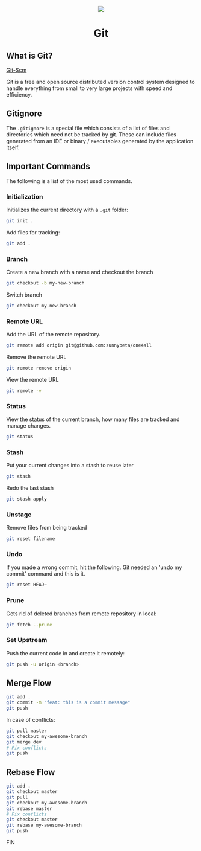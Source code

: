 <p align='center'>
    <img src='https://git-scm.com/images/logos/downloads/Git-Icon-1788C.svg'>
    <h1 align='center'>Git</h1>
</p>


## What is Git?

[Git-Scm](https://git-scm.com)

Git is a free and open source distributed version control system designed to handle everything from small to very large projects with speed and efficiency.

## Gitignore

The `.gitignore` is a special file which consists of a list of files and directories which need not be tracked by git. These can include files generated from an IDE or binary / executables generated by the application itself.


## Important Commands

The following is a list of the most used commands.

### Initialization

Initializes the current directory with a `.git` folder:

```bash
git init .
```

Add files for tracking:

```bash
git add .
```

### Branch

Create a new branch with a name and checkout the branch

```bash
git checkout -b my-new-branch
```

Switch branch

```bash
git checkout my-new-branch
```


### Remote URL

Add the URL of the remote repository.

```bash
git remote add origin git@github.com:sunnybeta/one4all
```

Remove the remote URL

```bash
git remote remove origin
```

View the remote URL

```bash
git remote -v
```

### Status

View the status of the current branch, how many files are tracked and manage changes.

```bash
git status
```

### Stash

Put your current changes into a stash to reuse later

```bash
git stash
```

Redo the last stash

```bash
git stash apply
```

### Unstage

Remove files from being tracked

```bash
git reset filename
```

### Undo

If you made a wrong commit, hit the following. Git needed an 'undo my commit' command and this is it.

```bash
git reset HEAD~
```

### Prune

Gets rid of deleted branches from remote repository in local:

```bash
git fetch --prune
```

### Set Upstream

Push the current code in *<branch>* and create it remotely:

```bash
git push -u origin <branch>
```


## Merge Flow

```bash
git add .
git commit -m "feat: this is a commit message"
git push
```

In case of conflicts:

```bash
git pull master
git checkout my-awesome-branch
git merge dev
# Fix conflicts
git push
```


## Rebase Flow

```bash
git add .
git checkout master
git pull
git checkout my-awesome-branch
git rebase master
# Fix conflicts
git checkout master
git rebase my-awesome-branch
git push
```

FIN
